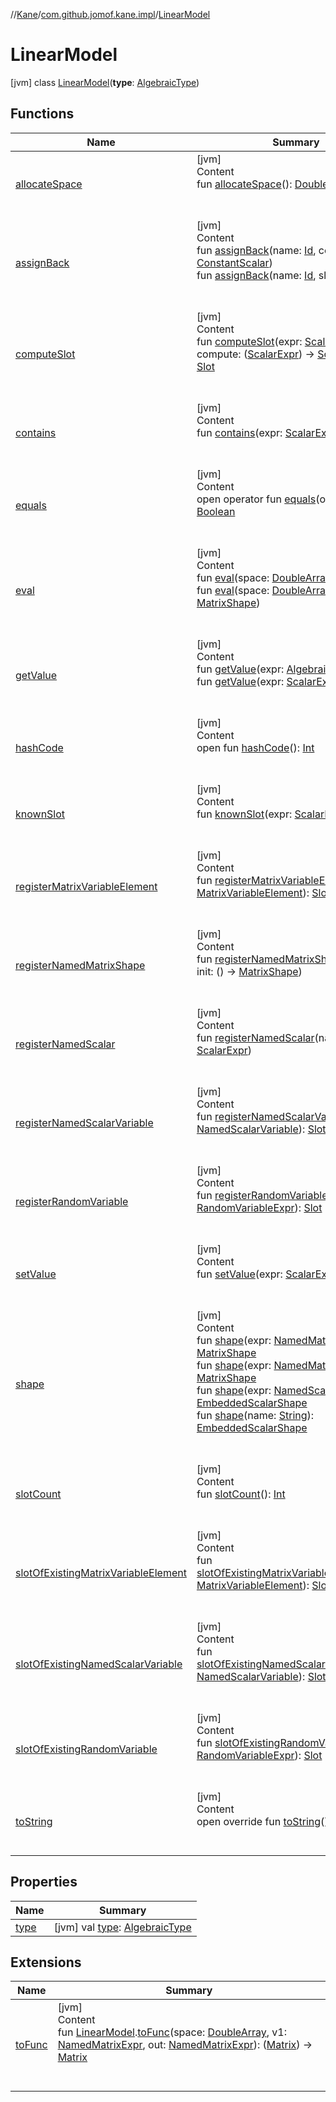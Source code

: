 //[Kane](../../index.md)/[com.github.jomof.kane.impl](../index.md)/[LinearModel](index.md)



# LinearModel  
 [jvm] class [LinearModel](index.md)(**type**: [AlgebraicType](../../com.github.jomof.kane.impl.types/-algebraic-type/index.md))   


## Functions  
  
|  Name|  Summary| 
|---|---|
| <a name="com.github.jomof.kane.impl/LinearModel/allocateSpace/#/PointingToDeclaration/"></a>[allocateSpace](allocate-space.md)| <a name="com.github.jomof.kane.impl/LinearModel/allocateSpace/#/PointingToDeclaration/"></a>[jvm]  <br>Content  <br>fun [allocateSpace](allocate-space.md)(): [DoubleArray](https://kotlinlang.org/api/latest/jvm/stdlib/kotlin/-double-array/index.html)  <br><br><br>
| <a name="com.github.jomof.kane.impl/LinearModel/assignBack/#kotlin.Any#com.github.jomof.kane.impl.ConstantScalar/PointingToDeclaration/"></a>[assignBack](assign-back.md)| <a name="com.github.jomof.kane.impl/LinearModel/assignBack/#kotlin.Any#com.github.jomof.kane.impl.ConstantScalar/PointingToDeclaration/"></a>[jvm]  <br>Content  <br>fun [assignBack](assign-back.md)(name: [Id](../index.md#%5Bcom.github.jomof.kane.impl%2FId%2F%2F%2FPointingToDeclaration%2F%5D%2FClasslikes%2F-1174424542), constant: [ConstantScalar](../-constant-scalar/index.md))  <br>fun [assignBack](assign-back.md)(name: [Id](../index.md#%5Bcom.github.jomof.kane.impl%2FId%2F%2F%2FPointingToDeclaration%2F%5D%2FClasslikes%2F-1174424542), slot: [Slot](../-slot/index.md))  <br><br><br>
| <a name="com.github.jomof.kane.impl/LinearModel/computeSlot/#com.github.jomof.kane.ScalarExpr#kotlin.Function1[com.github.jomof.kane.ScalarExpr,com.github.jomof.kane.ScalarExpr]/PointingToDeclaration/"></a>[computeSlot](compute-slot.md)| <a name="com.github.jomof.kane.impl/LinearModel/computeSlot/#com.github.jomof.kane.ScalarExpr#kotlin.Function1[com.github.jomof.kane.ScalarExpr,com.github.jomof.kane.ScalarExpr]/PointingToDeclaration/"></a>[jvm]  <br>Content  <br>fun [computeSlot](compute-slot.md)(expr: [ScalarExpr](../../com.github.jomof.kane/-scalar-expr/index.md), compute: ([ScalarExpr](../../com.github.jomof.kane/-scalar-expr/index.md)) -> [ScalarExpr](../../com.github.jomof.kane/-scalar-expr/index.md)): [Slot](../-slot/index.md)  <br><br><br>
| <a name="com.github.jomof.kane.impl/LinearModel/contains/#com.github.jomof.kane.ScalarExpr/PointingToDeclaration/"></a>[contains](contains.md)| <a name="com.github.jomof.kane.impl/LinearModel/contains/#com.github.jomof.kane.ScalarExpr/PointingToDeclaration/"></a>[jvm]  <br>Content  <br>fun [contains](contains.md)(expr: [ScalarExpr](../../com.github.jomof.kane/-scalar-expr/index.md)): [Boolean](https://kotlinlang.org/api/latest/jvm/stdlib/kotlin/-boolean/index.html)  <br><br><br>
| <a name="kotlin/Any/equals/#kotlin.Any?/PointingToDeclaration/"></a>[equals](../../com.github.jomof.kane.impl.types/-double-algebraic-type/index.md#%5Bkotlin%2FAny%2Fequals%2F%23kotlin.Any%3F%2FPointingToDeclaration%2F%5D%2FFunctions%2F-1174424542)| <a name="kotlin/Any/equals/#kotlin.Any?/PointingToDeclaration/"></a>[jvm]  <br>Content  <br>open operator fun [equals](../../com.github.jomof.kane.impl.types/-double-algebraic-type/index.md#%5Bkotlin%2FAny%2Fequals%2F%23kotlin.Any%3F%2FPointingToDeclaration%2F%5D%2FFunctions%2F-1174424542)(other: [Any](https://kotlinlang.org/api/latest/jvm/stdlib/kotlin/-any/index.html)?): [Boolean](https://kotlinlang.org/api/latest/jvm/stdlib/kotlin/-boolean/index.html)  <br><br><br>
| <a name="com.github.jomof.kane.impl/LinearModel/eval/#kotlin.DoubleArray/PointingToDeclaration/"></a>[eval](eval.md)| <a name="com.github.jomof.kane.impl/LinearModel/eval/#kotlin.DoubleArray/PointingToDeclaration/"></a>[jvm]  <br>Content  <br>fun [eval](eval.md)(space: [DoubleArray](https://kotlinlang.org/api/latest/jvm/stdlib/kotlin/-double-array/index.html))  <br>fun [eval](eval.md)(space: [DoubleArray](https://kotlinlang.org/api/latest/jvm/stdlib/kotlin/-double-array/index.html), protect: [MatrixShape](../-matrix-shape/index.md))  <br><br><br>
| <a name="com.github.jomof.kane.impl/LinearModel/getValue/#com.github.jomof.kane.AlgebraicExpr/PointingToDeclaration/"></a>[getValue](get-value.md)| <a name="com.github.jomof.kane.impl/LinearModel/getValue/#com.github.jomof.kane.AlgebraicExpr/PointingToDeclaration/"></a>[jvm]  <br>Content  <br>fun [getValue](get-value.md)(expr: [AlgebraicExpr](../../com.github.jomof.kane/-algebraic-expr/index.md)): [Slot](../-slot/index.md)  <br>fun [getValue](get-value.md)(expr: [ScalarExpr](../../com.github.jomof.kane/-scalar-expr/index.md)): [Slot](../-slot/index.md)  <br><br><br>
| <a name="kotlin/Any/hashCode/#/PointingToDeclaration/"></a>[hashCode](../../com.github.jomof.kane.impl.types/-double-algebraic-type/index.md#%5Bkotlin%2FAny%2FhashCode%2F%23%2FPointingToDeclaration%2F%5D%2FFunctions%2F-1174424542)| <a name="kotlin/Any/hashCode/#/PointingToDeclaration/"></a>[jvm]  <br>Content  <br>open fun [hashCode](../../com.github.jomof.kane.impl.types/-double-algebraic-type/index.md#%5Bkotlin%2FAny%2FhashCode%2F%23%2FPointingToDeclaration%2F%5D%2FFunctions%2F-1174424542)(): [Int](https://kotlinlang.org/api/latest/jvm/stdlib/kotlin/-int/index.html)  <br><br><br>
| <a name="com.github.jomof.kane.impl/LinearModel/knownSlot/#com.github.jomof.kane.ScalarExpr/PointingToDeclaration/"></a>[knownSlot](known-slot.md)| <a name="com.github.jomof.kane.impl/LinearModel/knownSlot/#com.github.jomof.kane.ScalarExpr/PointingToDeclaration/"></a>[jvm]  <br>Content  <br>fun [knownSlot](known-slot.md)(expr: [ScalarExpr](../../com.github.jomof.kane/-scalar-expr/index.md)): [Slot](../-slot/index.md)  <br><br><br>
| <a name="com.github.jomof.kane.impl/LinearModel/registerMatrixVariableElement/#com.github.jomof.kane.impl.MatrixVariableElement/PointingToDeclaration/"></a>[registerMatrixVariableElement](register-matrix-variable-element.md)| <a name="com.github.jomof.kane.impl/LinearModel/registerMatrixVariableElement/#com.github.jomof.kane.impl.MatrixVariableElement/PointingToDeclaration/"></a>[jvm]  <br>Content  <br>fun [registerMatrixVariableElement](register-matrix-variable-element.md)(expr: [MatrixVariableElement](../-matrix-variable-element/index.md)): [Slot](../-slot/index.md)  <br><br><br>
| <a name="com.github.jomof.kane.impl/LinearModel/registerNamedMatrixShape/#kotlin.Any#kotlin.Function0[com.github.jomof.kane.impl.MatrixShape]/PointingToDeclaration/"></a>[registerNamedMatrixShape](register-named-matrix-shape.md)| <a name="com.github.jomof.kane.impl/LinearModel/registerNamedMatrixShape/#kotlin.Any#kotlin.Function0[com.github.jomof.kane.impl.MatrixShape]/PointingToDeclaration/"></a>[jvm]  <br>Content  <br>fun [registerNamedMatrixShape](register-named-matrix-shape.md)(name: [Id](../index.md#%5Bcom.github.jomof.kane.impl%2FId%2F%2F%2FPointingToDeclaration%2F%5D%2FClasslikes%2F-1174424542), init: () -> [MatrixShape](../-matrix-shape/index.md))  <br><br><br>
| <a name="com.github.jomof.kane.impl/LinearModel/registerNamedScalar/#kotlin.Any#com.github.jomof.kane.ScalarExpr/PointingToDeclaration/"></a>[registerNamedScalar](register-named-scalar.md)| <a name="com.github.jomof.kane.impl/LinearModel/registerNamedScalar/#kotlin.Any#com.github.jomof.kane.ScalarExpr/PointingToDeclaration/"></a>[jvm]  <br>Content  <br>fun [registerNamedScalar](register-named-scalar.md)(name: [Id](../index.md#%5Bcom.github.jomof.kane.impl%2FId%2F%2F%2FPointingToDeclaration%2F%5D%2FClasslikes%2F-1174424542), scalar: [ScalarExpr](../../com.github.jomof.kane/-scalar-expr/index.md))  <br><br><br>
| <a name="com.github.jomof.kane.impl/LinearModel/registerNamedScalarVariable/#com.github.jomof.kane.impl.NamedScalarVariable/PointingToDeclaration/"></a>[registerNamedScalarVariable](register-named-scalar-variable.md)| <a name="com.github.jomof.kane.impl/LinearModel/registerNamedScalarVariable/#com.github.jomof.kane.impl.NamedScalarVariable/PointingToDeclaration/"></a>[jvm]  <br>Content  <br>fun [registerNamedScalarVariable](register-named-scalar-variable.md)(expr: [NamedScalarVariable](../-named-scalar-variable/index.md)): [Slot](../-slot/index.md)  <br><br><br>
| <a name="com.github.jomof.kane.impl/LinearModel/registerRandomVariable/#com.github.jomof.kane.impl.RandomVariableExpr/PointingToDeclaration/"></a>[registerRandomVariable](register-random-variable.md)| <a name="com.github.jomof.kane.impl/LinearModel/registerRandomVariable/#com.github.jomof.kane.impl.RandomVariableExpr/PointingToDeclaration/"></a>[jvm]  <br>Content  <br>fun [registerRandomVariable](register-random-variable.md)(expr: [RandomVariableExpr](../-random-variable-expr/index.md)): [Slot](../-slot/index.md)  <br><br><br>
| <a name="com.github.jomof.kane.impl/LinearModel/setValue/#com.github.jomof.kane.ScalarExpr#com.github.jomof.kane.impl.Slot/PointingToDeclaration/"></a>[setValue](set-value.md)| <a name="com.github.jomof.kane.impl/LinearModel/setValue/#com.github.jomof.kane.ScalarExpr#com.github.jomof.kane.impl.Slot/PointingToDeclaration/"></a>[jvm]  <br>Content  <br>fun [setValue](set-value.md)(expr: [ScalarExpr](../../com.github.jomof.kane/-scalar-expr/index.md), slot: [Slot](../-slot/index.md))  <br><br><br>
| <a name="com.github.jomof.kane.impl/LinearModel/shape/#com.github.jomof.kane.impl.NamedMatrixExpr/PointingToDeclaration/"></a>[shape](shape.md)| <a name="com.github.jomof.kane.impl/LinearModel/shape/#com.github.jomof.kane.impl.NamedMatrixExpr/PointingToDeclaration/"></a>[jvm]  <br>Content  <br>fun [shape](shape.md)(expr: [NamedMatrixExpr](../-named-matrix-expr/index.md)): [MatrixShape](../-matrix-shape/index.md)  <br>fun [shape](shape.md)(expr: [NamedMatrixVariable](../-named-matrix-variable/index.md)): [MatrixShape](../-matrix-shape/index.md)  <br>fun [shape](shape.md)(expr: [NamedScalarExpr](../-named-scalar-expr/index.md)): [EmbeddedScalarShape](../-embedded-scalar-shape/index.md)  <br>fun [shape](shape.md)(name: [String](https://kotlinlang.org/api/latest/jvm/stdlib/kotlin/-string/index.html)): [EmbeddedScalarShape](../-embedded-scalar-shape/index.md)  <br><br><br>
| <a name="com.github.jomof.kane.impl/LinearModel/slotCount/#/PointingToDeclaration/"></a>[slotCount](slot-count.md)| <a name="com.github.jomof.kane.impl/LinearModel/slotCount/#/PointingToDeclaration/"></a>[jvm]  <br>Content  <br>fun [slotCount](slot-count.md)(): [Int](https://kotlinlang.org/api/latest/jvm/stdlib/kotlin/-int/index.html)  <br><br><br>
| <a name="com.github.jomof.kane.impl/LinearModel/slotOfExistingMatrixVariableElement/#com.github.jomof.kane.impl.MatrixVariableElement/PointingToDeclaration/"></a>[slotOfExistingMatrixVariableElement](slot-of-existing-matrix-variable-element.md)| <a name="com.github.jomof.kane.impl/LinearModel/slotOfExistingMatrixVariableElement/#com.github.jomof.kane.impl.MatrixVariableElement/PointingToDeclaration/"></a>[jvm]  <br>Content  <br>fun [slotOfExistingMatrixVariableElement](slot-of-existing-matrix-variable-element.md)(expr: [MatrixVariableElement](../-matrix-variable-element/index.md)): [Slot](../-slot/index.md)  <br><br><br>
| <a name="com.github.jomof.kane.impl/LinearModel/slotOfExistingNamedScalarVariable/#com.github.jomof.kane.impl.NamedScalarVariable/PointingToDeclaration/"></a>[slotOfExistingNamedScalarVariable](slot-of-existing-named-scalar-variable.md)| <a name="com.github.jomof.kane.impl/LinearModel/slotOfExistingNamedScalarVariable/#com.github.jomof.kane.impl.NamedScalarVariable/PointingToDeclaration/"></a>[jvm]  <br>Content  <br>fun [slotOfExistingNamedScalarVariable](slot-of-existing-named-scalar-variable.md)(expr: [NamedScalarVariable](../-named-scalar-variable/index.md)): [Slot](../-slot/index.md)  <br><br><br>
| <a name="com.github.jomof.kane.impl/LinearModel/slotOfExistingRandomVariable/#com.github.jomof.kane.impl.RandomVariableExpr/PointingToDeclaration/"></a>[slotOfExistingRandomVariable](slot-of-existing-random-variable.md)| <a name="com.github.jomof.kane.impl/LinearModel/slotOfExistingRandomVariable/#com.github.jomof.kane.impl.RandomVariableExpr/PointingToDeclaration/"></a>[jvm]  <br>Content  <br>fun [slotOfExistingRandomVariable](slot-of-existing-random-variable.md)(expr: [RandomVariableExpr](../-random-variable-expr/index.md)): [Slot](../-slot/index.md)  <br><br><br>
| <a name="com.github.jomof.kane.impl/LinearModel/toString/#/PointingToDeclaration/"></a>[toString](to-string.md)| <a name="com.github.jomof.kane.impl/LinearModel/toString/#/PointingToDeclaration/"></a>[jvm]  <br>Content  <br>open override fun [toString](to-string.md)(): [String](https://kotlinlang.org/api/latest/jvm/stdlib/kotlin/-string/index.html)  <br><br><br>


## Properties  
  
|  Name|  Summary| 
|---|---|
| <a name="com.github.jomof.kane.impl/LinearModel/type/#/PointingToDeclaration/"></a>[type](type.md)| <a name="com.github.jomof.kane.impl/LinearModel/type/#/PointingToDeclaration/"></a> [jvm] val [type](type.md): [AlgebraicType](../../com.github.jomof.kane.impl.types/-algebraic-type/index.md)   <br>


## Extensions  
  
|  Name|  Summary| 
|---|---|
| <a name="com.github.jomof.kane.impl//toFunc/com.github.jomof.kane.impl.LinearModel#kotlin.DoubleArray#com.github.jomof.kane.impl.NamedMatrixExpr#com.github.jomof.kane.impl.NamedMatrixExpr/PointingToDeclaration/"></a>[toFunc](../to-func.md)| <a name="com.github.jomof.kane.impl//toFunc/com.github.jomof.kane.impl.LinearModel#kotlin.DoubleArray#com.github.jomof.kane.impl.NamedMatrixExpr#com.github.jomof.kane.impl.NamedMatrixExpr/PointingToDeclaration/"></a>[jvm]  <br>Content  <br>fun [LinearModel](index.md).[toFunc](../to-func.md)(space: [DoubleArray](https://kotlinlang.org/api/latest/jvm/stdlib/kotlin/-double-array/index.html), v1: [NamedMatrixExpr](../-named-matrix-expr/index.md), out: [NamedMatrixExpr](../-named-matrix-expr/index.md)): ([Matrix](../-matrix/index.md)) -> [Matrix](../-matrix/index.md)  <br><br><br>

